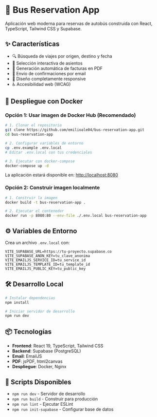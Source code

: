 # 🚌 Bus Reservation App

Aplicación web moderna para reservas de autobús construida con React, TypeScript, Tailwind CSS y Supabase.

## ✨ Características

- 🔍 Búsqueda de viajes por origen, destino y fecha
- 💺 Selección interactiva de asientos
- 📄 Generación automática de facturas en PDF
- 📧 Envío de confirmaciones por email
- 📱 Diseño completamente responsive
- ♿ Accesibilidad web (WCAG)

## 🚀 Despliegue con Docker

### Opción 1: Usar imagen de Docker Hub (Recomendado)

```bash
# 1. Clonar el repositorio
git clone https://github.com/emilioale04/bus-reservation-app.git
cd bus-reservation-app

# 2. Configurar variables de entorno
cp .env.example .env.local
# Editar .env.local con tus credenciales

# 3. Ejecutar con docker-compose
docker-compose up -d
```

La aplicación estará disponible en: <http://localhost:8080>

### Opción 2: Construir imagen localmente

```bash
# 1. Construir la imagen
docker build -t bus-reservation-app .

# 2. Ejecutar el contenedor
docker run -p 8080:80 --env-file ./.env.local bus-reservation-app
```

## ⚙️ Variables de Entorno

Crea un archivo `.env.local` con:

```env
VITE_SUPABASE_URL=https://tu-proyecto.supabase.co
VITE_SUPABASE_ANON_KEY=tu_clave_anonima
VITE_EMAILJS_SERVICE_ID=tu_service_id
VITE_EMAILJS_TEMPLATE_ID=tu_template_id
VITE_EMAILJS_PUBLIC_KEY=tu_public_key
```

## 🛠️ Desarrollo Local

```bash
# Instalar dependencias
npm install

# Iniciar servidor de desarrollo
npm run dev
```

## 📦 Tecnologías

- **Frontend**: React 19, TypeScript, Tailwind CSS
- **Backend**: Supabase (PostgreSQL)
- **Email**: EmailJS
- **PDF**: jsPDF, html2canvas
- **Despliegue**: Docker, Nginx

## 🔧 Scripts Disponibles

- `npm run dev` - Servidor de desarrollo
- `npm run build` - Construir para producción
- `npm run lint` - Ejecutar ESLint
- `npm run init-supabase` - Configurar base de datos

